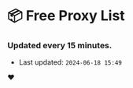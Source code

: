# :package: Free Proxy List
### Updated every 15 minutes.

- Last updated: `2024-06-18 15:49`

:heart:
